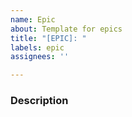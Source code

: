 ```yaml
---
name: Epic
about: Template for epics
title: "[EPIC]: "
labels: epic
assignees: ''

---
```


### Description
